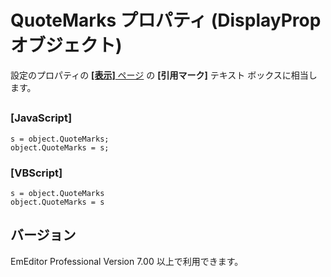 # QuoteMarks プロパティ (DisplayProp オブジェクト)

設定のプロパティの [**\[表示\]** ページ](../../dlg/properties/display/index) の **\[引用マーク\]** テキスト ボックスに相当します。

## 

### \[JavaScript\]

```
s = object.QuoteMarks;
object.QuoteMarks = s;
```

### \[VBScript\]

```
s = object.QuoteMarks
object.QuoteMarks = s
```

## バージョン

EmEditor Professional Version 7.00 以上で利用できます。
